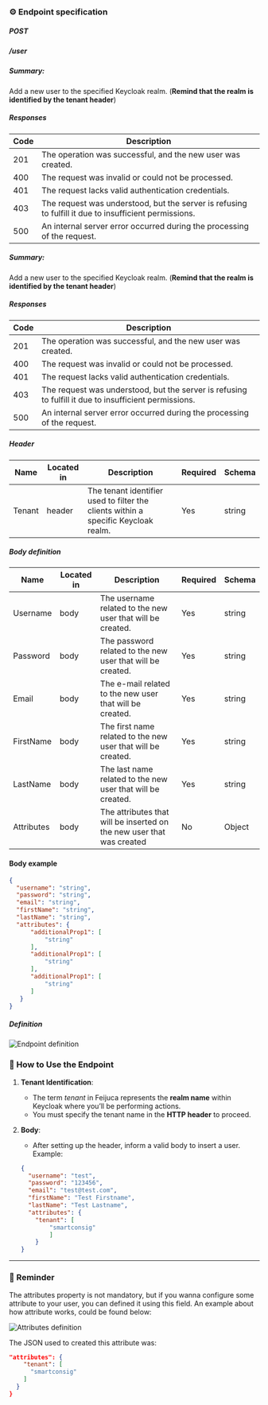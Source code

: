 ### ⚙️ Endpoint specification  

##### POST
##### /user
##### Summary:

Add a new user to the specified Keycloak realm. (**Remind that the realm is identified by the tenant header**)

##### Responses
| Code | Description |
| ---- | ----------- |
| 201 | The operation was successful, and the new user was created. |
| 400 | The request was invalid or could not be processed. |
| 401 | The request lacks valid authentication credentials. |
| 403 | The request was understood, but the server is refusing to fulfill it due to insufficient permissions. |
| 500 | An internal server error occurred during the processing of the request. |
    
##### Summary:

Add a new user to the specified Keycloak realm. (**Remind that the realm is identified by the tenant header**)

##### Responses
| Code | Description |
| ---- | ----------- |
| 201 | The operation was successful, and the new user was created. |
| 400 | The request was invalid or could not be processed. |
| 401 | The request lacks valid authentication credentials. |
| 403 | The request was understood, but the server is refusing to fulfill it due to insufficient permissions. |
| 500 | An internal server error occurred during the processing of the request. |
   
##### Header

| Name | Located in | Description | Required | Schema |
| ---- | ---------- | ----------- | -------- | ---- |
| Tenant | header | The tenant identifier used to filter the clients within a specific Keycloak realm. | Yes | string |

##### Body definition

| Name | Located in | Description | Required | Schema |
| ---- | ---------- | ----------- | -------- | ---- |
| Username | body | The username related to the new user that will be created. | Yes | string |
| Password | body | The password related to the new user that will be created. | Yes | string |
| Email | body | The e-mail related to the new user that will be created. | Yes | string |
| FirstName | body | The first name related to the new user that will be created.| Yes | string |
| LastName | body | The last name related to the new user that will be created.| Yes | string |
| Attributes | body | The attributes that will be inserted on the new user that was created| No | Object |

#### Body example

```json
{  
  "username": "string",
  "password": "string",
  "email": "string",
  "firstName": "string",
  "lastName": "string",
  "attributes": {
	  "additionalProp1": [
		  "string"
	  ],
	  "additionalProp1": [
		  "string"
	  ],
	  "additionalProp1": [
		  "string"
	  ]    
   }
}
```

	
##### Definition
![Endpoint definition](https://res.cloudinary.com/dbyrluup1/image/upload/qaa8tdwzt3ub4vkrcvbc.jpg "Endpoint definition")   


### 📝 How to Use the Endpoint

1. **Tenant Identification**:
   - The term *tenant* in Feijuca represents the **realm name** within Keycloak where you’ll be performing actions.
   - You must specify the tenant name in the **HTTP header** to proceed.


2. **Body**:
   - After setting up the header, inform a valid body to insert a user. Example:  

	```json
	{  
	  "username": "test",
	  "password": "123456",
	  "email": "test@test.com",
	  "firstName": "Test Firstname",
	  "lastName": "Test Lastname",
	  "attributes": {
		"tenant": [
			"smartconsig"
			]
		}
	}
	
	```
---

### 📝 Reminder

The attributes property is not mandatory, but if you wanna configure some attribute to your user, you can defined it using this field.
An example about how attribute works, could be found below:

![Attributes definition](https://res.cloudinary.com/dbyrluup1/image/upload/e2l4wkakcb1rgrwcxrfp.jpg "Attributes definition")   

The JSON used to created this attribute was:

```json
"attributes": {
    "tenant": [
      "smartconsig"
    ]
  }
}
```
